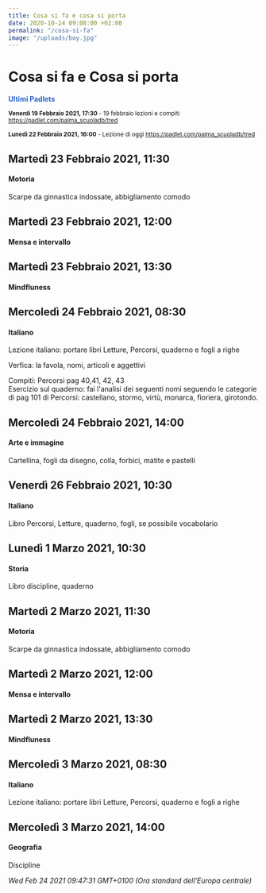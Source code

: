 ```yaml
---
title: Cosa si fa e cosa si porta
date: 2020-10-24 09:08:00 +02:00
permalink: "/cosa-si-fa"
image: "/uploads/boy.jpg"
---
```


# Cosa si fa e Cosa si porta
<span style="color:#2B65CF">__Ultimi Padlets__</span> 

<sup>__Venerdì 19 Febbraio 2021, 17:30__ - 19 febbraio lezioni e compiti
<a href="https://padlet.com/palma_scuoladb/tred" id="ow1420" __is_owner="true">https://padlet.com/palma_scuoladb/tred</a>  </sup>

<sup>__Lunedì 22 Febbraio 2021, 16:00__ - Lezione di oggi
<a href="https://padlet.com/palma_scuoladb/tred" id="ow1154" __is_owner="true">https://padlet.com/palma_scuoladb/tred</a>  </sup>

## Martedì 23 Febbraio 2021, 11:30
#### Motoria
Scarpe da ginnastica indossate, abbigliamento comodo  
## Martedì 23 Febbraio 2021, 12:00
#### Mensa e intervallo
  
## Martedì 23 Febbraio 2021, 13:30
#### Mindfluness
  
## Mercoledì 24 Febbraio 2021, 08:30
#### Italiano
Lezione italiano: portare libri Letture, Percorsi, quaderno e fogli a righe  
  
Verfica: la favola, nomi, articoli e aggettivi  
  
Compiti: Percorsi pag 40,41, 42, 43  
Esercizio sul quaderno: fai l'analisi dei seguenti nomi seguendo le categorie di pag 101 di Percorsi: castellano, stormo, virtù, monarca, fioriera, girotondo.  
## Mercoledì 24 Febbraio 2021, 14:00
#### Arte e immagine
Cartellina, fogli da disegno, colla, forbici, matite e pastelli  
## Venerdì 26 Febbraio 2021, 10:30
#### Italiano
Libro Percorsi, Letture, quaderno, fogli, se possibile vocabolario  
## Lunedì 1 Marzo 2021, 10:30
#### Storia
Libro discipline, quaderno  
## Martedì 2 Marzo 2021, 11:30
#### Motoria
Scarpe da ginnastica indossate, abbigliamento comodo  
## Martedì 2 Marzo 2021, 12:00
#### Mensa e intervallo
  
## Martedì 2 Marzo 2021, 13:30
#### Mindfluness
  
## Mercoledì 3 Marzo 2021, 08:30
#### Italiano
Lezione italiano: portare libri Letture, Percorsi, quaderno e fogli a righe  
## Mercoledì 3 Marzo 2021, 14:00
#### Geografia
Discipline  

_Wed Feb 24 2021 09:47:31 GMT+0100 (Ora standard dell’Europa centrale)_